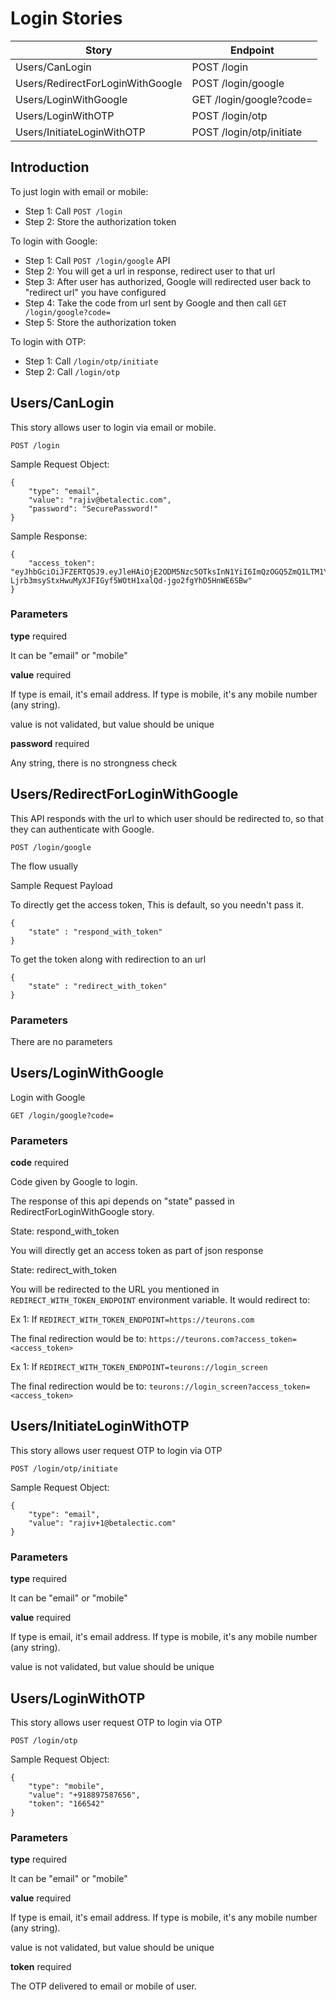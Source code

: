 # Login Stories

| Story                            | Endpoint                 |
| -------------------------------- | ------------------------ |
| Users/CanLogin                   | POST /login              |
| Users/RedirectForLoginWithGoogle | POST /login/google       |
| Users/LoginWithGoogle            | GET /login/google?code=  |
| Users/LoginWithOTP               | POST /login/otp          |
| Users/InitiateLoginWithOTP       | POST /login/otp/initiate |

## Introduction

To just login with email or mobile:

- Step 1: Call `POST /login`
- Step 2: Store the authorization token

To login with Google:

- Step 1: Call `POST /login/google` API
- Step 2: You will get a url in response, redirect user to that url
- Step 3: After user has authorized, Google will redirected user back to "redirect url" you have configured
- Step 4: Take the code from url sent by Google and then call `GET /login/google?code=`
- Step 5: Store the authorization token

To login with OTP:

- Step 1: Call `/login/otp/initiate`
- Step 2: Call `/login/otp`

## Users/CanLogin

This story allows user to login via email or mobile.

`POST /login`

Sample Request Object:

```
{
    "type": "email",
    "value": "rajiv@betalectic.com",
    "password": "SecurePassword!"
}
```

Sample Response:

```
{
    "access_token": "eyJhbGciOiJFZERTQSJ9.eyJleHAiOjE2ODM5Nzc5OTksInN1YiI6ImQzOGQ5ZmQ1LTM1YzMtNDc0Zi1iN2RjLTZlYmJlZjIwZDI0OSIsImlzcyI6InVzZXIiLCJqdGkiOiI4Y2NmZGNlNi04NjEzLTQwZTUtYmRhNC0zMjEyMGRiZTcyNTcifQ.W6ihp1saO84OGVGnmIEmyZ3tJqs9URWI-Ljrb3msyStxHwuMyXJFIGyf5WOtH1xalQd-jgo2fgYhD5HnWE6SBw"
}
```

### Parameters

**type** required

It can be "email" or "mobile"

**value** required

If type is email, it's email address. If type is mobile, it's any mobile number (any string).

value is not validated, but value should be unique

**password** required

Any string, there is no strongness check

## Users/RedirectForLoginWithGoogle

This API responds with the url to which user should be redirected to, so that they can authenticate with Google.

`POST /login/google`

The flow usually

Sample Request Payload

To directly get the access token, This is default, so you needn't pass it.

```
{
    "state" : "respond_with_token"
}
```

To get the token along with redirection to an url

```
{
    "state" : "redirect_with_token"
}
```

### Parameters

There are no parameters

## Users/LoginWithGoogle

Login with Google

`GET /login/google?code=`

### Parameters

**code** required

Code given by Google to login.

The response of this api depends on "state" passed in RedirectForLoginWithGoogle story.

State: respond_with_token

You will directly get an access token as part of json response

State: redirect_with_token

You will be redirected to the URL you mentioned in `REDIRECT_WITH_TOKEN_ENDPOINT` environment variable. It would redirect to:

Ex 1: If `REDIRECT_WITH_TOKEN_ENDPOINT=https://teurons.com`

The final redirection would be to: `https://teurons.com?access_token=<access_token>`

Ex 1: If `REDIRECT_WITH_TOKEN_ENDPOINT=teurons://login_screen`

The final redirection would be to: `teurons://login_screen?access_token=<access_token>`

## Users/InitiateLoginWithOTP

This story allows user request OTP to login via OTP

`POST /login/otp/initiate`

Sample Request Object:

```
{
    "type": "email",
    "value": "rajiv+1@betalectic.com"
}
```

### Parameters

**type** required

It can be "email" or "mobile"

**value** required

If type is email, it's email address. If type is mobile, it's any mobile number (any string).

value is not validated, but value should be unique

## Users/LoginWithOTP

This story allows user request OTP to login via OTP

`POST /login/otp`

Sample Request Object:

```
{
    "type": "mobile",
    "value": "+918897587656",
    "token": "166542"
}
```

### Parameters

**type** required

It can be "email" or "mobile"

**value** required

If type is email, it's email address. If type is mobile, it's any mobile number (any string).

value is not validated, but value should be unique

**token** required

The OTP delivered to email or mobile of user.
